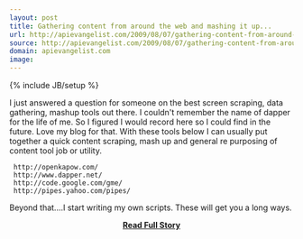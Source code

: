 ```yaml
---
layout: post
title: Gathering content from around the web and mashing it up...
url: http://apievangelist.com/2009/08/07/gathering-content-from-around-the-web-and-mashing-it-up/
source: http://apievangelist.com/2009/08/07/gathering-content-from-around-the-web-and-mashing-it-up/
domain: apievangelist.com
image: 
---
```

{% include JB/setup %}<p>I just answered a question for someone on the best screen scraping, data gathering, mashup tools out there. I couldn't remember the name of dapper for the life of me.
So I figured I would record here so I could find in the future. Love my blog for that.
With these tools below I can usually put together a quick content scraping, mash up and general re purposing of content tool job or utility.

	 http://openkapow.com/ 
	 http://www.dapper.net/ 
	 http://code.google.com/gme/ 
	 http://pipes.yahoo.com/pipes/

Beyond that....I start writing my own scripts. These will get you a long ways.
</p>
<center><p><a href="http://apievangelist.com/2009/08/07/gathering-content-from-around-the-web-and-mashing-it-up/" style='padding:25px; font-sze:18px; font-weight: bold;'>Read Full Story</a></p></center>
